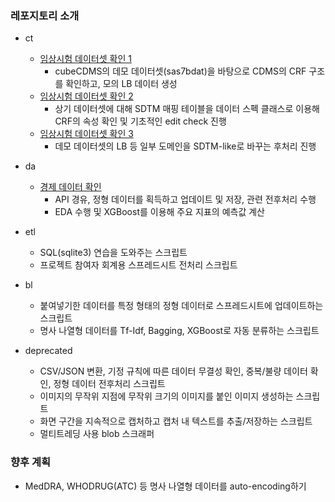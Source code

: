 ### 레포지토리 소개
* ct
   * [임상시험 데이터셋 확인 1](https://github.com/yuninze/pub/blob/main/ct/dm.ipynb)
        * cubeCDMS의 데모 데이터셋(sas7bdat)을 바탕으로 CDMS의 CRF 구조를 확인하고, 모의 LB 데이터 생성
   * [임상시험 데이터셋 확인 2](https://github.com/yuninze/pub/blob/main/ct/dma.ipynb)
        * 상기 데이터셋에 대해 SDTM 매핑 테이블을 데이터 스펙 클래스로 이용해 CRF의 속성 확인 및 기초적인 edit check 진행
   * [임상시험 데이터셋 확인 3](https://github.com/yuninze/pub/blob/main/ct/dmb.ipynb)
        * 데모 데이터셋의 LB 등 일부 도메인을 SDTM-like로 바꾸는 후처리 진행

* da
    * [경제 데이터 확인](https://github.com/yuninze/pub/blob/main/da/fin.ipynb)
        * API 경유, 정형 데이터를 획득하고 업데이트 및 저장, 관련 전후처리 수행
        * EDA 수행 및 XGBoost를 이용해 주요 지표의 예측값 계산

* etl
    * SQL(sqlite3) 연습을 도와주는 스크립트
    * 프로젝트 참여자 회계용 스프레드시트 전처리 스크립트

* bl
    * 붙여넣기한 데이터를 특정 형태의 정형 데이터로 스프레드시트에 업데이트하는 스크립트
    * 명사 나열형 데이터를 Tf-Idf, Bagging, XGBoost로 자동 분류하는 스크립트

* deprecated
    * CSV/JSON 변환, 기정 규칙에 따른 데이터 무결성 확인, 중복/불량 데이터 확인, 정형 데이터 전후처리 스크립트
    * 이미지의 무작위 지점에 무작위 크기의 이미지를 붙인 이미지 생성하는 스크립트
    * 화면 구간을 지속적으로 캡처하고 캡처 내 텍스트를 추출/저장하는 스크립트
    * 멀티트레딩 사용 blob 스크래퍼

### 향후 계획
* MedDRA, WHODRUG(ATC) 등 명사 나열형 데이터를 auto-encoding하기